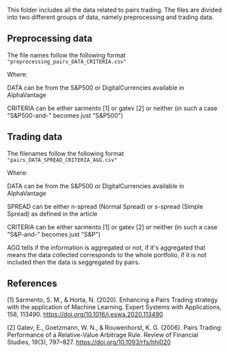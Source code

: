 This folder includes all the data related to pairs trading. The files are divided into two different groups of data, namely preprocessing and trading data.

## Preprocessing data
The file names follow the following format
<code>
"preprocessing_pairs_DATA_CRITERIA.csv"
</code>
  
  Where:
  
  DATA can be from the S&P500 or DigitalCurrencies available in AlphaVantage
  
  CRITERIA can be either sarmento [1] or gatev [2] or neither (in such a case "S&P500-and-" becomes just "S&P500")

## Trading data
The filenames follow the following format 
 <code>"pairs_DATA_SPREAD_CRITERIA_AGG.csv"</code>
  
  Where:
  
  DATA can be from the S&P500 or DigitalCurrencies available in AlphaVantage
  
  SPREAD can be either n-spread (Normal Spread) or s-spread (Simple Spread) as defined in the article
  
  CRITERIA can be either sarmento [1] or gatev [2] or neither (in such a case "S&P-and-" becomes just "S&P")
  
  AGG tells if the information is aggregated or not, if it's aggregated that means the data collected corresponds to the whole portfolio, if it is not included then the data is seggregated by pairs.


## References
  
  [1] Sarmento, S. M., & Horta, N. (2020). Enhancing a Pairs Trading strategy with the application of Machine Learning. Expert Systems with Applications, 158, 113490. https://doi.org/10.1016/j.eswa.2020.113490
  
  [2] Gatev, E., Goetzmann, W. N., & Rouwenhorst, K. G. (2006). Pairs Trading: Performance of a Relative-Value Arbitrage Rule. Review of Financial Studies, 19(3), 797–827. https://doi.org/10.1093/rfs/hhj020
